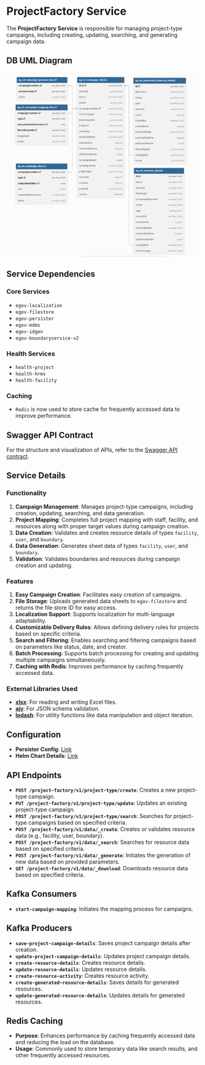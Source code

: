 # ProjectFactory Service

The **ProjectFactory Service** is responsible for managing project-type campaigns, including creating, updating, searching, and generating campaign data.

## DB UML Diagram

![alt text](db-diagram.png)

## Service Dependencies

### Core Services

- `egov-localization`
- `egov-filestore`
- `egov-persister`
- `egov-mdms`
- `egov-idgen`
- `egov-boundaryservice-v2`

### Health Services

- `health-project`
- `health-hrms`
- `health-facility`

### Caching

- `Redis` is now used to store cache for frequently accessed data to improve performance.

## Swagger API Contract

For the structure and visualization of APIs, refer to the [Swagger API contract](https://editor.swagger.io/?url=https://raw.githubusercontent.com/jagankumar-egov/DIGIT-Specs/hcm-workbench/Domain%20Services/Health/project-factory.yaml).

## Service Details

### Functionality

1. **Campaign Management**: Manages project-type campaigns, including creation, updating, searching, and data generation.
2. **Project Mapping**: Completes full project mapping with staff, facility, and resources along with proper target values during campaign creation.
3. **Data Creation**: Validates and creates resource details of types `facility`, `user`, and `boundary`.
4. **Data Generation**: Generates sheet data of types `facility`, `user`, and `boundary`.
5. **Validation**: Validates boundaries and resources during campaign creation and updating.

### Features

1. **Easy Campaign Creation**: Facilitates easy creation of campaigns.
2. **File Storage**: Uploads generated data sheets to `egov-filestore` and returns the file store ID for easy access.
3. **Localization Support**: Supports localization for multi-language adaptability.
4. **Customizable Delivery Rules**: Allows defining delivery rules for projects based on specific criteria.
5. **Search and Filtering**: Enables searching and filtering campaigns based on parameters like status, date, and creator.
6. **Batch Processing**: Supports batch processing for creating and updating multiple campaigns simultaneously.
7. **Caching with Redis**: Improves performance by caching frequently accessed data.

### External Libraries Used

- **[xlsx](https://github.com/SheetJS/sheetjs)**: For reading and writing Excel files.
- **[ajv](https://github.com/ajv-validator/ajv)**: For JSON schema validation.
- **[lodash](https://github.com/lodash/lodash)**: For utility functions like data manipulation and object iteration.

## Configuration

- **Persister Config**: [Link](https://github.com/egovernments/configs/blob/UNIFIED-UAT/health/egov-persister/project-factory-persister.yml)
- **Helm Chart Details**: [Link](https://github.com/egovernments/DIGIT-DevOps/blob/unified-env/deploy-as-code/helm/charts/health-services/project-factory/values.yaml)

## API Endpoints

- **`POST /project-factory/v1/project-type/create`**: Creates a new project-type campaign.
- **`PUT /project-factory/v1/project-type/update`**: Updates an existing project-type campaign.
- **`POST /project-factory/v1/project-type/search`**: Searches for project-type campaigns based on specified criteria.
- **`POST /project-factory/v1/data/_create`**: Creates or validates resource data (e.g., facility, user, boundary).
- **`POST /project-factory/v1/data/_search`**: Searches for resource data based on specified criteria.
- **`POST /project-factory/v1/data/_generate`**: Initiates the generation of new data based on provided parameters.
- **`GET /project-factory/v1/data/_download`**: Downloads resource data based on specified criteria.

## Kafka Consumers

- **`start-campaign-mapping`**: Initiates the mapping process for campaigns.

## Kafka Producers

- **`save-project-campaign-details`**: Saves project campaign details after creation.
- **`update-project-campaign-details`**: Updates project campaign details.
- **`create-resource-details`**: Creates resource details.
- **`update-resource-details`**: Updates resource details.
- **`create-resource-activity`**: Creates resource activity.
- **`create-generated-resource-details`**: Saves details for generated resources.
- **`update-generated-resource-details`**: Updates details for generated resources.

## Redis Caching

- **Purpose**: Enhances performance by caching frequently accessed data and reducing the load on the database.
- **Usage**: Commonly used to store temporary data like search results, and other frequently accessed resources.
